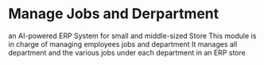 # Manage Jobs and Derpartment
an AI-powered ERP System for small and middle-sized Store
This module is in charge of managing employees jobs and department
It manages all department and the various jobs under each department in an ERP store
